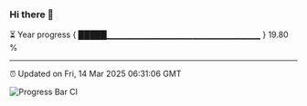 ### Hi there 👋

⏳ Year progress { █████▁▁▁▁▁▁▁▁▁▁▁▁▁▁▁▁▁▁▁▁▁▁▁▁▁ } 19.80 %

---

⏰ Updated on Fri, 14 Mar 2025 06:31:06 GMT

![Progress Bar CI](https://github.com/ZhaoGui/ZhaoGui/workflows/Progress%20Bar%20CI/badge.svg)
